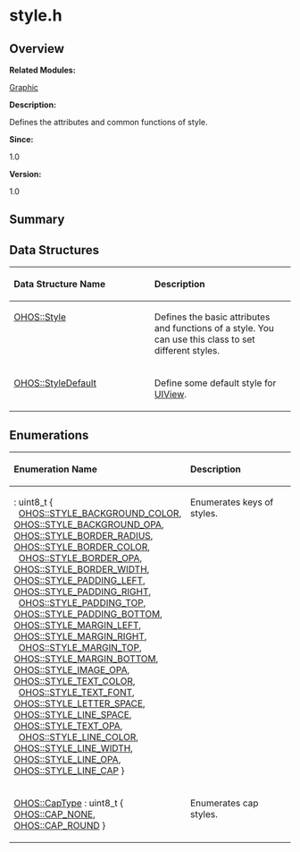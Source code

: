 # style.h<a name="ZH-CN_TOPIC_0000001055358088"></a>

## **Overview**<a name="section1717532277084832"></a>

**Related Modules:**

[Graphic](Graphic.md)

**Description:**

Defines the attributes and common functions of style. 

**Since:**

1.0

**Version:**

1.0

## **Summary**<a name="section1351518273084832"></a>

## Data Structures<a name="nested-classes"></a>

<a name="table1432527986084832"></a>
<table><thead align="left"><tr id="row593923219084832"><th class="cellrowborder" valign="top" width="50%" id="mcps1.1.3.1.1"><p id="p688356694084832"><a name="p688356694084832"></a><a name="p688356694084832"></a>Data Structure Name</p>
</th>
<th class="cellrowborder" valign="top" width="50%" id="mcps1.1.3.1.2"><p id="p448130666084832"><a name="p448130666084832"></a><a name="p448130666084832"></a>Description</p>
</th>
</tr>
</thead>
<tbody><tr id="row930387789084832"><td class="cellrowborder" valign="top" width="50%" headers="mcps1.1.3.1.1 "><p id="p1560161125084832"><a name="p1560161125084832"></a><a name="p1560161125084832"></a><a href="OHOS-Style.md">OHOS::Style</a></p>
</td>
<td class="cellrowborder" valign="top" width="50%" headers="mcps1.1.3.1.2 "><p id="p1180739751084832"><a name="p1180739751084832"></a><a name="p1180739751084832"></a>Defines the basic attributes and functions of a style. You can use this class to set different styles. </p>
</td>
</tr>
<tr id="row1016027357084832"><td class="cellrowborder" valign="top" width="50%" headers="mcps1.1.3.1.1 "><p id="p1421311582084832"><a name="p1421311582084832"></a><a name="p1421311582084832"></a><a href="OHOS-StyleDefault.md">OHOS::StyleDefault</a></p>
</td>
<td class="cellrowborder" valign="top" width="50%" headers="mcps1.1.3.1.2 "><p id="p867646635084832"><a name="p867646635084832"></a><a name="p867646635084832"></a>Define some default style for <a href="OHOS-UIView.md">UIView</a>. </p>
</td>
</tr>
</tbody>
</table>

## Enumerations<a name="enum-members"></a>

<a name="table2060380913084832"></a>
<table><thead align="left"><tr id="row1562942271084832"><th class="cellrowborder" valign="top" width="50%" id="mcps1.1.3.1.1"><p id="p1325133938084832"><a name="p1325133938084832"></a><a name="p1325133938084832"></a>Enumeration Name</p>
</th>
<th class="cellrowborder" valign="top" width="50%" id="mcps1.1.3.1.2"><p id="p1621297290084832"><a name="p1621297290084832"></a><a name="p1621297290084832"></a>Description</p>
</th>
</tr>
</thead>
<tbody><tr id="row754319223084832"><td class="cellrowborder" valign="top" width="50%" headers="mcps1.1.3.1.1 "><p id="p1977949510084832"><a name="p1977949510084832"></a><a name="p1977949510084832"></a>: uint8_t { &nbsp;&nbsp;<a href="Graphic.md#gga2933ed17ce67e3e9c997aa2cf6bd04bfa81f161546d7e1853d1c273e3810fe08b">OHOS::STYLE_BACKGROUND_COLOR</a>, <a href="Graphic.md#gga2933ed17ce67e3e9c997aa2cf6bd04bfa639cb87312225b97bde6e4d2be950b7f">OHOS::STYLE_BACKGROUND_OPA</a>, <a href="Graphic.md#gga2933ed17ce67e3e9c997aa2cf6bd04bfa4e61810ea3d5f385908eb8a4139027a5">OHOS::STYLE_BORDER_RADIUS</a>, <a href="Graphic.md#gga2933ed17ce67e3e9c997aa2cf6bd04bfa8fc5a572665a64ad6d27f70480de3b9a">OHOS::STYLE_BORDER_COLOR</a>, &nbsp;&nbsp;<a href="Graphic.md#gga2933ed17ce67e3e9c997aa2cf6bd04bfa13df567903c15b369bf612bd97a9b886">OHOS::STYLE_BORDER_OPA</a>, <a href="Graphic.md#gga2933ed17ce67e3e9c997aa2cf6bd04bfae9bd454f8703c13e8385668b3ac19e41">OHOS::STYLE_BORDER_WIDTH</a>, <a href="Graphic.md#gga2933ed17ce67e3e9c997aa2cf6bd04bfa3231d33e8bb12cd0cf6911076c877892">OHOS::STYLE_PADDING_LEFT</a>, <a href="Graphic.md#gga2933ed17ce67e3e9c997aa2cf6bd04bfa8cc34b7c9774ce7dc940b7deeb64de1f">OHOS::STYLE_PADDING_RIGHT</a>, &nbsp;&nbsp;<a href="Graphic.md#gga2933ed17ce67e3e9c997aa2cf6bd04bfa5225ed05b95d4a95a2c48250518c7c7f">OHOS::STYLE_PADDING_TOP</a>, <a href="Graphic.md#gga2933ed17ce67e3e9c997aa2cf6bd04bfa65e4dd92a76dc374b487cd24fa37199b">OHOS::STYLE_PADDING_BOTTOM</a>, <a href="Graphic.md#gga2933ed17ce67e3e9c997aa2cf6bd04bfa251e2a6ea777b9b6af8f6ccf79d060cc">OHOS::STYLE_MARGIN_LEFT</a>, <a href="Graphic.md#gga2933ed17ce67e3e9c997aa2cf6bd04bfa59ab9a49b6fe3f1fd42a79bf70398c70">OHOS::STYLE_MARGIN_RIGHT</a>, &nbsp;&nbsp;<a href="Graphic.md#gga2933ed17ce67e3e9c997aa2cf6bd04bfad5dbc07ebf86daf81e30fcbf9051c3b6">OHOS::STYLE_MARGIN_TOP</a>, <a href="Graphic.md#gga2933ed17ce67e3e9c997aa2cf6bd04bfa05fa788c60b80429efd0e42fc5d3d4af">OHOS::STYLE_MARGIN_BOTTOM</a>, <a href="Graphic.md#gga2933ed17ce67e3e9c997aa2cf6bd04bfae63c7c001e11994f2ec952559c3a0d5f">OHOS::STYLE_IMAGE_OPA</a>, <a href="Graphic.md#gga2933ed17ce67e3e9c997aa2cf6bd04bfa21142f37831ece4dc6fe12a3474029a5">OHOS::STYLE_TEXT_COLOR</a>, &nbsp;&nbsp;<a href="Graphic.md#gga2933ed17ce67e3e9c997aa2cf6bd04bfa7288938187d2b5c74d0d1789d73784a3">OHOS::STYLE_TEXT_FONT</a>, <a href="Graphic.md#gga2933ed17ce67e3e9c997aa2cf6bd04bfaf705c0b077d93c8e5ee3cb4583c8ea87">OHOS::STYLE_LETTER_SPACE</a>, <a href="Graphic.md#gga2933ed17ce67e3e9c997aa2cf6bd04bfa06ab7c8b467da98902fe19f2b21595ba">OHOS::STYLE_LINE_SPACE</a>, <a href="Graphic.md#gga2933ed17ce67e3e9c997aa2cf6bd04bfa8889542f8ea0fc454895c6e245d9cfdf">OHOS::STYLE_TEXT_OPA</a>, &nbsp;&nbsp;<a href="Graphic.md#gga2933ed17ce67e3e9c997aa2cf6bd04bfa59ce09cf70ef205a7ff081f10d6c1380">OHOS::STYLE_LINE_COLOR</a>, <a href="Graphic.md#gga2933ed17ce67e3e9c997aa2cf6bd04bfadb7984bac1deeffafc3f04169480937e">OHOS::STYLE_LINE_WIDTH</a>, <a href="Graphic.md#gga2933ed17ce67e3e9c997aa2cf6bd04bfa7aa7e8dfa8b88cc3ef77c4c3b23a5ea2">OHOS::STYLE_LINE_OPA</a>, <a href="Graphic.md#gga2933ed17ce67e3e9c997aa2cf6bd04bfa420aa5184ddfd2e95632095c92dfbee5">OHOS::STYLE_LINE_CAP</a> }</p>
</td>
<td class="cellrowborder" valign="top" width="50%" headers="mcps1.1.3.1.2 "><p id="p335855108084832"><a name="p335855108084832"></a><a name="p335855108084832"></a>Enumerates keys of styles. </p>
</td>
</tr>
<tr id="row2068664695084832"><td class="cellrowborder" valign="top" width="50%" headers="mcps1.1.3.1.1 "><p id="p576792033084832"><a name="p576792033084832"></a><a name="p576792033084832"></a><a href="Graphic.md#ga2db3928cdf793f4950245a6841dd43d6">OHOS::CapType</a> : uint8_t { <a href="Graphic.md#gga2db3928cdf793f4950245a6841dd43d6a7692381654eff26893e03ac1983c8f45">OHOS::CAP_NONE</a>, <a href="Graphic.md#gga2db3928cdf793f4950245a6841dd43d6ada0a5a2f0100d929e9e1d1d31ef26cce">OHOS::CAP_ROUND</a> }</p>
</td>
<td class="cellrowborder" valign="top" width="50%" headers="mcps1.1.3.1.2 "><p id="p486398123084832"><a name="p486398123084832"></a><a name="p486398123084832"></a>Enumerates cap styles. </p>
</td>
</tr>
</tbody>
</table>

